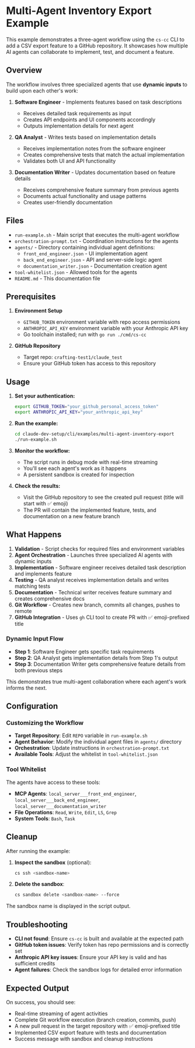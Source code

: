 # Multi-Agent Inventory Export Example

This example demonstrates a three-agent workflow using the `cs-cc` CLI to add a CSV export feature to a GitHub repository. It showcases how multiple AI agents can collaborate to implement, test, and document a feature.

## Overview

The workflow involves three specialized agents that use **dynamic inputs** to build upon each other's work:

1. **Software Engineer** - Implements features based on task descriptions
   - Receives detailed task requirements as input
   - Creates API endpoints and UI components accordingly
   - Outputs implementation details for next agent

2. **QA Analyst** - Writes tests based on implementation details
   - Receives implementation notes from the software engineer
   - Creates comprehensive tests that match the actual implementation
   - Validates both UI and API functionality

3. **Documentation Writer** - Updates documentation based on feature details
   - Receives comprehensive feature summary from previous agents
   - Documents actual functionality and usage patterns
   - Creates user-friendly documentation

## Files

- `run-example.sh` - Main script that executes the multi-agent workflow
- `orchestration-prompt.txt` - Coordination instructions for the agents
- `agents/` - Directory containing individual agent definitions:
  - `front_end_engineer.json` - UI implementation agent
  - `back_end_engineer.json` - API and server-side logic agent
  - `documentation_writer.json` - Documentation creation agent
- `tool-whitelist.json` - Allowed tools for the agents
- `README.md` - This documentation file

## Prerequisites

1. **Environment Setup**
   - `GITHUB_TOKEN` environment variable with repo access permissions
   - `ANTHROPIC_API_KEY` environment variable with your Anthropic API key
   - Go toolchain installed; run with `go run ./cmd/cs-cc`

2. **GitHub Repository**
   - Target repo: `crafting-test1/claude_test`
   - Ensure your GitHub token has access to this repository

## Usage

1. **Set your authentication:**
   ```bash
   export GITHUB_TOKEN="your_github_personal_access_token"
   export ANTHROPIC_API_KEY="your_anthropic_api_key"
   ```

2. **Run the example:**
   ```bash
   cd claude-dev-setup/cli/examples/multi-agent-inventory-export
   ./run-example.sh
   ```

3. **Monitor the workflow:**
   - The script runs in debug mode with real-time streaming
   - You'll see each agent's work as it happens
   - A persistent sandbox is created for inspection

4. **Check the results:**
   - Visit the GitHub repository to see the created pull request (title will start with ✅ emoji)
   - The PR will contain the implemented feature, tests, and documentation on a new feature branch

## What Happens

1. **Validation** - Script checks for required files and environment variables
2. **Agent Orchestration** - Launches three specialized AI agents with dynamic inputs
3. **Implementation** - Software engineer receives detailed task description and implements feature
4. **Testing** - QA analyst receives implementation details and writes matching tests
5. **Documentation** - Technical writer receives feature summary and creates comprehensive docs
6. **Git Workflow** - Creates new branch, commits all changes, pushes to remote
7. **GitHub Integration** - Uses `gh` CLI tool to create PR with ✅ emoji-prefixed title

### Dynamic Input Flow

- **Step 1**: Software Engineer gets specific task requirements
- **Step 2**: QA Analyst gets implementation details from Step 1's output  
- **Step 3**: Documentation Writer gets comprehensive feature details from both previous steps

This demonstrates true multi-agent collaboration where each agent's work informs the next.

## Configuration

### Customizing the Workflow

- **Target Repository**: Edit `REPO` variable in `run-example.sh`
- **Agent Behavior**: Modify the individual agent files in `agents/` directory
- **Orchestration**: Update instructions in `orchestration-prompt.txt`
- **Available Tools**: Adjust the whitelist in `tool-whitelist.json`

### Tool Whitelist

The agents have access to these tools:
- **MCP Agents**: `local_server___front_end_engineer`, `local_server___back_end_engineer`, `local_server___documentation_writer`
- **File Operations**: `Read`, `Write`, `Edit`, `LS`, `Grep`
- **System Tools**: `Bash`, `Task`

## Cleanup

After running the example:

1. **Inspect the sandbox** (optional):
   ```bash
   cs ssh <sandbox-name>
   ```

2. **Delete the sandbox**:
   ```bash
   cs sandbox delete <sandbox-name> --force
   ```

The sandbox name is displayed in the script output.

## Troubleshooting

- **CLI not found**: Ensure `cs-cc` is built and available at the expected path
- **GitHub token issues**: Verify token has repo permissions and is correctly set
- **Anthropic API key issues**: Ensure your API key is valid and has sufficient credits
- **Agent failures**: Check the sandbox logs for detailed error information

## Expected Output

On success, you should see:
- Real-time streaming of agent activities
- Complete Git workflow execution (branch creation, commits, push)
- A new pull request in the target repository with ✅ emoji-prefixed title
- Implemented CSV export feature with tests and documentation
- Success message with sandbox and cleanup instructions 